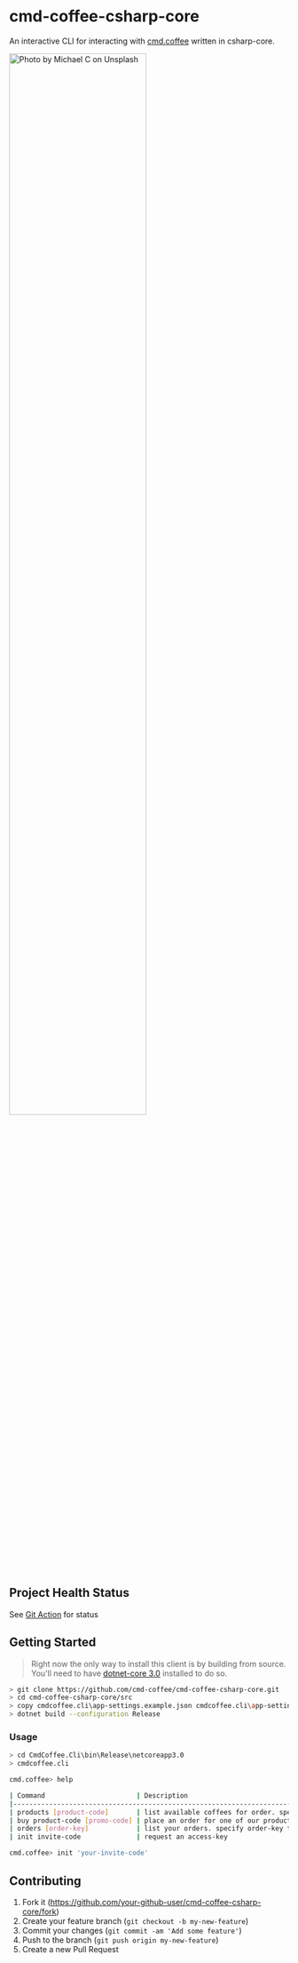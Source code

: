 # cmd-coffee-csharp-core
An interactive CLI for interacting with [cmd.coffee](https://cmd.coffee) written in csharp-core.

<img src="https://images.unsplash.com/photo-1564676676973-89fef0028fad" alt="Photo by Michael C on Unsplash" width="70%"/>

## Project Health Status

See [Git Action](https://github.com/cmd-coffee/cmd-coffee-csharp-core/actions) for status

## Getting Started

> Right now the only way to install this client is by building from source. You'll need to have [dotnet-core 3.0](https://dotnet.microsoft.com/download/dotnet-core/3.0) installed to do so.

```sh
> git clone https://github.com/cmd-coffee/cmd-coffee-csharp-core.git
> cd cmd-coffee-csharp-core/src
> copy cmdcoffee.cli\app-settings.example.json cmdcoffee.cli\app-settings.json
> dotnet build --configuration Release
```

### Usage

```sh
> cd CmdCoffee.Cli\bin\Release\netcoreapp3.0
> cmdcoffee.cli

cmd.coffee> help

| Command                       | Description                                                                      |
|------------------------------------------------------------------------------------------------------------------|
| products [product-code]       | list available coffees for order. specify product-code to see additional details |
| buy product-code [promo-code] | place an order for one of our products                                           |
| orders [order-key]            | list your orders. specify order-key to see additional details                    |
| init invite-code              | request an access-key                                                            |

cmd.coffee> init 'your-invite-code'

```

## Contributing

1. Fork it (<https://github.com/your-github-user/cmd-coffee-csharp-core/fork>)
2. Create your feature branch (`git checkout -b my-new-feature`)
3. Commit your changes (`git commit -am 'Add some feature'`)
4. Push to the branch (`git push origin my-new-feature`)
5. Create a new Pull Request
